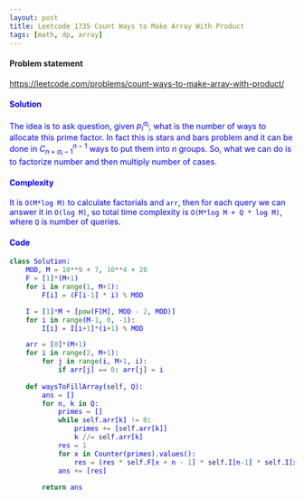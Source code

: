 ```yaml
---
layout: post
title: Leetcode 1735 Count Ways to Make Array With Product
tags: [math, dp, array]
---
```


#### Problem statement

<a href="https://leetcode.com/problems/count-ways-to-make-array-with-product/"> <font color = blue>https://leetcode.com/problems/count-ways-to-make-array-with-product/

#### Solution
The idea is to ask question, given $p_i^{\alpha_i}$, what is the number of ways to allocate this prime factor. In fact this is stars and bars problem and it can be done in $C_{n+\alpha_i - 1}^{n-1}$ ways to put them into $n$ groups. So, what we can do is to factorize number and then multiply number of cases.

#### Complexity
It is `O(M*log M)` to calculate factorials and `arr`, then for each query we can answer it in `O(log M)`, so total time complexity is `O(M*log M + Q * log M)`, where `Q` is number of queries.

#### Code
```python
class Solution:
    MOD, M = 10**9 + 7, 10**4 + 20
    F = [1]*(M+1)
    for i in range(1, M+1):
        F[i] = (F[i-1] * i) % MOD

    I = [1]*M + [pow(F[M], MOD - 2, MOD)]
    for i in range(M-1, 0, -1):
        I[i] = I[i+1]*(i+1) % MOD

    arr = [0]*(M+1)
    for i in range(2, M+1):
        for j in range(i, M+1, i):
            if arr[j] == 0: arr[j] = i
    
    def waysToFillArray(self, Q):
        ans = []
        for n, k in Q:
            primes = []
            while self.arr[k] != 0:
                primes += [self.arr[k]]
                k //= self.arr[k]
            res = 1
            for x in Counter(primes).values():
                res = (res * self.F[x + n - 1] * self.I[n-1] * self.I[x]) % self.MOD
            ans += [res]
            
        return ans
```

